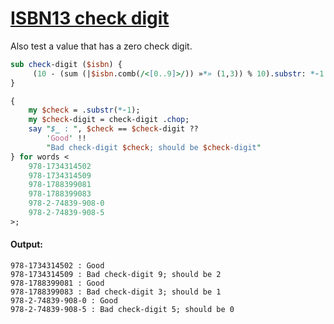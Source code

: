 [1]: https://rosettacode.org/wiki/ISBN13_check_digit

# [ISBN13 check digit][1]





Also test a value that has a zero check digit.

```perl
sub check-digit ($isbn) {
     (10 - (sum (|$isbn.comb(/<[0..9]>/)) »*» (1,3)) % 10).substr: *-1
}

{
    my $check = .substr(*-1);
    my $check-digit = check-digit .chop;
    say "$_ : ", $check == $check-digit ??
        'Good' !!
        "Bad check-digit $check; should be $check-digit"
} for words <
    978-1734314502
    978-1734314509
    978-1788399081
    978-1788399083
    978-2-74839-908-0
    978-2-74839-908-5
>;
```

#### Output:
```
978-1734314502 : Good
978-1734314509 : Bad check-digit 9; should be 2
978-1788399081 : Good
978-1788399083 : Bad check-digit 3; should be 1
978-2-74839-908-0 : Good
978-2-74839-908-5 : Bad check-digit 5; should be 0
```
